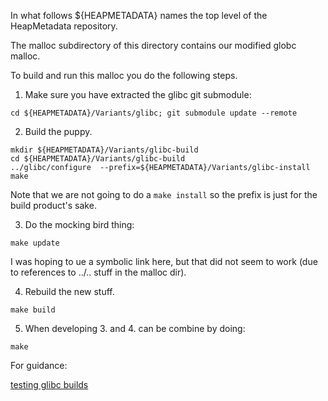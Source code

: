 In what follows  ${HEAPMETADATA} names the top level of the HeapMetadata
repository.

The malloc subdirectory of this directory contains our modified globc malloc.

To build and run this malloc you do the following steps.


1.  Make sure you have extracted the glibc git submodule:

```
cd ${HEAPMETADATA}/Variants/glibc; git submodule update --remote
```

2. Build the puppy.

```
mkdir ${HEAPMETADATA}/Variants/glibc-build
cd ${HEAPMETADATA}/Variants/glibc-build
../glibc/configure  --prefix=${HEAPMETADATA}/Variants/glibc-install
make
```

Note that we are not going to do a `make install` so the prefix is just
for the build product's sake.

3. Do the mocking bird thing:

```
make update
```
I was hoping to ue a symbolic link here, but that did not seem to work (due
to references to ../.. stuff in the malloc dir).

4. Rebuild the new stuff.

```
make build
```

5. When developing 3. and 4. can be combine by doing:

```
make
```



For guidance:

[testing glibc builds](https://sourceware.org/glibc/wiki/Testing/Builds)
